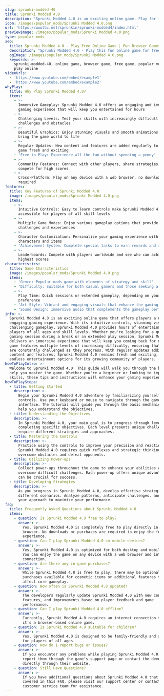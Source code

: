 ```yaml
---
slug: sprunki-modded-40
title: Sprunki Modded 4.0
description: "Sprunki Modded 4.0 is an exciting online game. Play for free directly in your browser!"
icon: /images/popular_mods/Sprunki Modded 4.0.png
url: 'https://wowtbc.net/sprunkin/sprunki-modded4/index.html'
previewImage: /images/popular_mods/Sprunki Modded 4.0.png
type: popular mods
seo:
  title: Sprunki Modded 4.0 - Play Free Online Game | Fun Browser Games
  description: "Sprunki Modded 4.0 - Play this fun online game for free in your browser. No download required!"
  ogImage: /images/popular_mods/Sprunki Modded 4.0.png
  keywords: >-
    sprunki-modded-40, online game, browser game, free game, popular mods game,
    play online
videoUrls:
  - 'https://www.youtube.com/embed/example1'
  - 'https://www.youtube.com/embed/example2'
whyPlay:
  title: Why Play Sprunki Modded 4.0?
  items:
    - >-
      Immersive Gameplay: Sprunki Modded 4.0 offers an engaging and immersive
      gaming experience that will keep you entertained for hours
    - >-
      Challenging Levels: Test your skills with increasingly difficult
      challenges and obstacles
    - >-
      Beautiful Graphics: Enjoy stunning visuals and smooth animations that
      bring the game world to life
    - >-
      Regular Updates: New content and features are added regularly to keep the
      game fresh and exciting
    - 'Free to Play: Experience all the fun without spending a penny'
    - >-
      Community Features: Connect with other players, share strategies, and
      compete for high scores
    - >-
      Cross-Platform: Play on any device with a web browser, no downloads
      required
features:
  title: Key Features of Sprunki Modded 4.0
  image: /images/popular_mods/Sprunki Modded 4.0.png
  items:
    - >-
      Intuitive Controls: Easy to learn controls make Sprunki Modded 4.0
      accessible for players of all skill levels
    - >-
      Multiple Game Modes: Enjoy various gameplay options that provide different
      challenges and experiences
    - >-
      Character Customization: Personalize your gaming experience with unique
      characters and items
    - 'Achievement System: Complete special tasks to earn rewards and recognition'
    - >-
      Leaderboards: Compete with players worldwide and see who can achieve the
      highest scores
characteristics:
  title: Game Characteristics
  image: /images/popular_mods/Sprunki Modded 4.0.png
  items:
    - 'Genre: Popular mods game with elements of strategy and skill'
    - 'Difficulty: Suitable for both casual gamers and those seeking a challenge'
    - >-
      Play Time: Quick sessions or extended gameplay, depending on your
      preference
    - 'Art Style: Vibrant and engaging visuals that enhance the gaming experience'
    - 'Sound Design: Immersive audio that complements the gameplay perfectly'
info: >-
  Sprunki Modded 4.0 is an exciting online game that offers players a unique and
  engaging gaming experience. With its intuitive controls, stunning visuals, and
  challenging gameplay, Sprunki Modded 4.0 provides hours of entertainment for
  players of all ages and skill levels. Whether you're looking for a quick
  gaming session during a break or an extended play session, Sprunki Modded 4.0
  delivers an immersive experience that will keep you coming back for more. The
  game features multiple levels of increasing difficulty, ensuring that players
  are constantly challenged as they progress. With regular updates adding new
  content and features, Sprunki Modded 4.0 remains fresh and exciting, providing
  endless entertainment options for its growing community of players.
howToPlayIntro: >-
  Welcome to Sprunki Modded 4.0! This guide will walk you through the basics and
  help you master the game. Whether you're a beginner or looking to improve your
  skills, these tips and instructions will enhance your gaming experience.
howToPlaySteps:
  - title: Getting Started
    description: >-
      Begin your Sprunki Modded 4.0 adventure by familiarizing yourself with the
      controls. Use your keyboard or mouse to navigate through the game
      interface. The tutorial will guide you through the basic mechanics and
      help you understand the objectives.
  - title: Understanding the Objectives
    description: >-
      In Sprunki Modded 4.0, your main goal is to progress through levels by
      completing specific objectives. Each level presents unique challenges that
      require different strategies and approaches.
  - title: Mastering the Controls
    description: >-
      Practice using the controls to improve your precision and reaction time.
      Sprunki Modded 4.0 requires quick reflexes and strategic thinking to
      overcome obstacles and defeat opponents.
  - title: Utilizing Power-ups
    description: >-
      Collect power-ups throughout the game to enhance your abilities and
      overcome difficult challenges. Each power-up offers unique advantages that
      can be crucial for success.
  - title: Developing Strategies
    description: >-
      As you progress in Sprunki Modded 4.0, develop effective strategies for
      different scenarios. Analyze patterns, anticipate challenges, and adapt
      your approach to maximize your performance.
faq:
  title: Frequently Asked Questions about Sprunki Modded 4.0
  items:
    - question: Is Sprunki Modded 4.0 free to play?
      answer: >-
        Yes, Sprunki Modded 4.0 is completely free to play directly in your web
        browser. No downloads or purchases are required to enjoy the full game
        experience.
    - question: Can I play Sprunki Modded 4.0 on mobile devices?
      answer: >-
        Yes, Sprunki Modded 4.0 is optimized for both desktop and mobile play.
        You can enjoy the game on any device with a web browser and internet
        connection.
    - question: Are there any in-game purchases?
      answer: >-
        While Sprunki Modded 4.0 is free to play, there may be optional in-game
        purchases available for cosmetic items or additional features that don't
        affect core gameplay.
    - question: How often is Sprunki Modded 4.0 updated?
      answer: >-
        The developers regularly update Sprunki Modded 4.0 with new content,
        features, and improvements based on player feedback and game
        performance.
    - question: Can I play Sprunki Modded 4.0 offline?
      answer: >-
        Currently, Sprunki Modded 4.0 requires an internet connection to play as
        it's a browser-based online game.
    - question: Is Sprunki Modded 4.0 suitable for children?
      answer: >-
        Yes, Sprunki Modded 4.0 is designed to be family-friendly and suitable
        for players of all ages.
    - question: How do I report bugs or issues?
      answer: >-
        If you encounter any problems while playing Sprunki Modded 4.0, you can
        report them through the game's support page or contact the developers
        directly through their website.
    - question: Still Have Questions?
      answer: >-
        If you have additional questions about Sprunki Modded 4.0 that aren't
        covered in this FAQ, please visit our support center or contact our
        customer service team for assistance.
---
```


